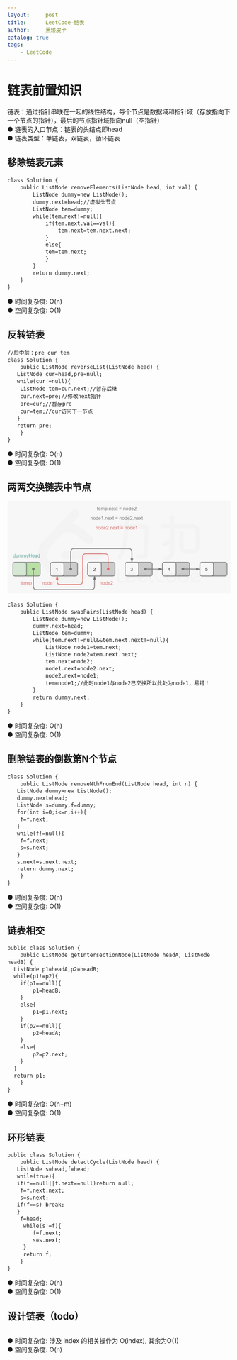 ```yaml
---
layout:     post
title:      LeetCode-链表
author:     黑矮皮卡
catalog: true
tags:
    - LeetCode
---
```


# 链表前置知识
链表：通过指针串联在一起的线性结构，每个节点是数据域和指针域（存放指向下一个节点的指针），最后的节点指针域指向null（空指针）  
● 链表的入口节点：链表的头结点即head  
● 链表类型：单链表，双链表，循环链表  
## 移除链表元素
```
class Solution {
    public ListNode removeElements(ListNode head, int val) {
        ListNode dummy=new ListNode();
        dummy.next=head;//虚拟头节点
        ListNode tem=dummy;
        while(tem.next!=null){
            if(tem.next.val==val){
                tem.next=tem.next.next;
            }
            else{
            tem=tem.next;
            }
        }
        return dummy.next;
    }
}
```
● 时间复杂度: O(n)  
● 空间复杂度: O(1)  
## 反转链表
```
//后中前：pre cur tem
class Solution {
    public ListNode reverseList(ListNode head) {
   ListNode cur=head,pre=null;
   while(cur!=null){
    ListNode tem=cur.next;//暂存后继
    cur.next=pre;//修改next指针
    pre=cur;//暂存pre
    cur=tem;//cur访问下一节点
   }     
   return pre;
    }
}
```
● 时间复杂度: O(n)  
● 空间复杂度: O(1)  
## 两两交换链表中节点
![](https://github.com/heiaipika/heiaipika.github.io/blob/master/img/leetcode1.jpg?raw=true)
```
class Solution {
    public ListNode swapPairs(ListNode head) {
        ListNode dummy=new ListNode();
        dummy.next=head;
        ListNode tem=dummy;
        while(tem.next!=null&&tem.next.next!=null){
            ListNode node1=tem.next;
            ListNode node2=tem.next.next;
            tem.next=node2;
            node1.next=node2.next;
            node2.next=node1;
            tem=node1;//此时node1与node2已交换所以此处为node1，易错！
        }
        return dummy.next;
    }
}
```
● 时间复杂度: O(n)  
● 空间复杂度: O(1)  
## 删除链表的倒数第N个节点 
```
class Solution {
    public ListNode removeNthFromEnd(ListNode head, int n) {
   ListNode dummy=new ListNode();
   dummy.next=head;
   ListNode s=dummy,f=dummy;    
   for(int i=0;i<=n;i++){
    f=f.next;
   } 
   while(f!=null){
    f=f.next;
    s=s.next;
   }
   s.next=s.next.next;
   return dummy.next;
    }
}
```
● 时间复杂度: O(n)  
● 空间复杂度: O(1)  
## 链表相交
```
public class Solution {
    public ListNode getIntersectionNode(ListNode headA, ListNode headB) {
  ListNode p1=headA,p2=headB;
  while(p1!=p2){
    if(p1==null){
        p1=headB;
    }
    else{
        p1=p1.next;
    }
    if(p2==null){
        p2=headA;
    }
    else{
        p2=p2.next;
    }
  } 
  return p1;     
    }
}
```
● 时间复杂度: O(n+m)  
● 空间复杂度: O(1)  
## 环形链表
```
public class Solution {
    public ListNode detectCycle(ListNode head) {
   ListNode s=head,f=head;
   while(true){
   if(f==null||f.next==null)return null;
    f=f.next.next;
    s=s.next;
   if(f==s) break;  
   }
    f=head;
     while(s!=f){
        f=f.next;
        s=s.next;
     }
     return f;
    }
}
```
● 时间复杂度: O(n)  
● 空间复杂度: O(1)  
## 设计链表（todo）
```
```
● 时间复杂度: 涉及 index 的相关操作为 O(index), 其余为O(1)  
● 空间复杂度: O(n)  
